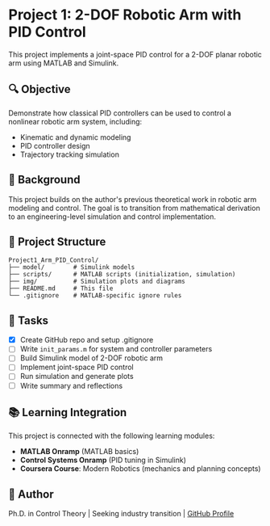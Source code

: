 # Project 1: 2-DOF Robotic Arm with PID Control

This project implements a joint-space PID control for a 2-DOF planar robotic arm using MATLAB and Simulink.

## 🔍 Objective

Demonstrate how classical PID controllers can be used to control a nonlinear robotic arm system, including:
- Kinematic and dynamic modeling
- PID controller design
- Trajectory tracking simulation

## 🧠 Background

This project builds on the author's previous theoretical work in robotic arm modeling and control. The goal is to transition from mathematical derivation to an engineering-level simulation and control implementation.

## 📁 Project Structure

```
Project1_Arm_PID_Control/
├── model/        # Simulink models
├── scripts/      # MATLAB scripts (initialization, simulation)
├── img/          # Simulation plots and diagrams
├── README.md     # This file
└── .gitignore    # MATLAB-specific ignore rules
```


## 📌 Tasks

- [x] Create GitHub repo and setup .gitignore
- [ ] Write `init_params.m` for system and controller parameters
- [ ] Build Simulink model of 2-DOF robotic arm
- [ ] Implement joint-space PID control
- [ ] Run simulation and generate plots
- [ ] Write summary and reflections

## 📚 Learning Integration

This project is connected with the following learning modules:
- **MATLAB Onramp** (MATLAB basics)
- **Control Systems Onramp** (PID tuning in Simulink)
- **Coursera Course**: Modern Robotics (mechanics and planning concepts)

## 👤 Author

Ph.D. in Control Theory | Seeking industry transition | [GitHub Profile](https://github.com/yuanjiu901130)


